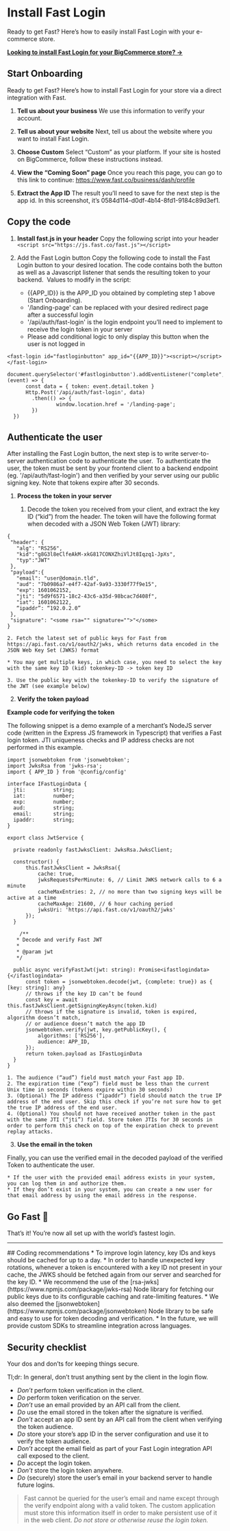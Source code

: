  # Install Fast Login

Ready to get Fast? Here’s how to easily install Fast Login with your e-commerce store.

[**Looking to install Fast Login for your BigCommerce store? →**](/developer-portal/fast-login-for-bigcommerce)

## Start Onboarding
Ready to get Fast? Here’s how to install Fast Login for your store via a direct integration with Fast.

1. **Tell us about your business**
We use this information to verify your account.

2. **Tell us about your website**
Next, tell us about the website where you want to install Fast Login.

3. **Choose Custom**
Select “Custom” as your platform. If your site is hosted on BigCommerce, follow these instructions instead.

4. **View the “Coming Soon” page**
Once you reach this page, you can go to this link to continue: https://www.fast.co/business/dash/profile

5. **Extract the App ID**
The result you’ll need to save for the next step is the app id. In this screenshot, it’s 0584d114-d0df-4b14-8fd1-9184c89d3ef1.

## Copy the code

1. **Install fast.js in your header**
Copy the following script into your header
`<script src="https://js.fast.co/fast.js"></script>`

2. Add the Fast Login button
Copy the following code to install the Fast Login button to your desired location. The code contains both the button as well as a Javascript listener that sends the resulting token to your backend. 
‍
Values to modify in the script:
    * {{APP_ID}} is the APP_ID you obtained by completing step 1 above (Start Onboarding).
    * '/landing-page' can be replaced with your desired redirect page after a successful login 
    * '/api/auth/fast-login' is the login endpoint you’ll need to implement to receive the login token in your server
    * Please add conditional logic to only display this button when the user is not logged in

```
<fast-login id="fastloginbutton" app_id="{{APP_ID}}"><script></script></fast-login>
  document.querySelector('#fastloginbutton').addEventListener("complete", (event) => {
      const data = { token: event.detail.token }
      Http.Post('/api/auth/fast-login', data)
        .then(() => {
                window.location.href = '/landing-page';
        })
  })
```

## Authenticate the user
After installing the Fast Login button, the next step is to write server-to-server authentication code to authenticate the user.
‍
To authenticate the user, the token must be sent by your frontend client to a backend endpoint (eg. '/api/auth/fast-login') and then verified by your server using our public signing key. Note that tokens expire after 30 seconds.

1. **Process the token in your server**

    1. Decode the token you received from your client, and extract the key ID (“kid”) from the header. The token will have the following format when decoded with a JSON Web Token (JWT) library:

```
{
 "header": {
   "alg": "RS256",
   "kid":"g8G3l8eClfeAkM-xkG817CONXZhiVlJt8Iqzq1-JpXs",
   "typ":"JWT"
 },
 "payload":{
   "email": "user@domain.tld",
   "aud": "7b0986a7-e4f7-42af-9a93-3330f77f9e15",
   "exp": 1601062152,
   "jti": "5d9f6571-18c2-43c6-a35d-98bcac7d408f",
   "iat": 1601062122,
   “ipaddr”: “192.0.2.0”
 },
 "signature": "<some rsa="" signature="">"</some>
}
```

    2. Fetch the latest set of public keys for Fast from https://api.fast.co/v1/oauth2/jwks, which returns data encoded in the JSON Web Key Set (JWKS) format

    * You may get multiple keys, in which case, you need to select the key with the same key ID (kid) tokenkey-ID -> token key ID

    3. Use the public key with the tokenkey-ID to verify the signature of the JWT (see example below)

2. **Verify the token payload**

**Example code for verifying the token**

The following snippet is a demo example of a merchant’s NodeJS server code (written in the Express JS framework in Typescript) that verifies a Fast login token. JTI uniqueness checks and IP address checks are not performed in this example.

```
import jsonwebtoken from 'jsonwebtoken';
import JwksRsa from 'jwks-rsa';
import { APP_ID } from '@config/config'

interface IFastLoginData {
  jti:         string;
  iat:         number;
  exp:         number;
  aud:         string;
  email:       string;
  ipaddr:      string;
}

export class JwtService {

  private readonly fastJwksClient: JwksRsa.JwksClient;

  constructor() {
      this.fastJwksClient = JwksRsa({
          cache: true,
          jwksRequestsPerMinute: 6, // Limit JWKS network calls to 6 a minute
          cacheMaxEntries: 2, // no more than two signing keys will be active at a time
          cacheMaxAge: 21600, // 6 hour caching period
          jwksUri: 'https://api.fast.co/v1/oauth2/jwks'
      });
  }  

    /**
   * Decode and verify Fast JWT
   *
   * @param jwt
   */
‍
  public async verifyFastJwt(jwt: string): Promise<ifastlogindata> {</ifastlogindata>
      const token = jsonwebtoken.decode(jwt, {complete: true}) as { [key: string]: any}
      // throws if the key ID can’t be found
      const key = await this.fastJwksClient.getSigningKeyAsync(token.kid)
      // throws if the signature is invalid, token is expired, algorithm doesn’t match,
      // or audience doesn’t match the app ID
      jsonwebtoken.verify(jwt, key.getPublicKey(), {
          algorithms: ['RS256'],
          audience: APP_ID,
      });
      return token.payload as IFastLoginData
  }
}
```

    1. The audience (“aud”) field must match your Fast app ID. 
    2. The expiration time (“exp”) field must be less than the current Unix time in seconds (tokens expire within 30 seconds)
    3. (Optional) The IP address (“ipaddr”) field should match the true IP address of the end user. Skip this check if you’re not sure how to get the true IP address of the end user.
    4. (Optional) You should not have received another token in the past with the same JTI (“jti”) field. Store token JTIs for 30 seconds in order to perform this check on top of the expiration check to prevent replay attacks.

3. **Use the email in the token**

Finally, you can use the verified email in the decoded payload of the verified Token to authenticate the user. 

    * If the user with the provided email address exists in your system, you can log them in and authorize them.
    * If they don’t exist in your system, you can create a new user for that email address by using the email address in the response.

## Go Fast 🚀
That’s it! You’re now all set up with the world’s fastest login.

<hr>
## Coding recommendations
    * To improve login latency, key IDs and keys should be cached for up to a day. 
    * In order to handle unexpected key rotations, whenever a token is encountered with a key ID not present in your cache, the JWKS should be fetched again from our server and searched for the key ID.
    * We recommend the use of the [rsa-jwks](https://www.npmjs.com/package/jwks-rsa) Node library for fetching our public keys due to its configurable caching and rate-limiting features. 
    * We also deemed the [jsonwebtoken](https://www.npmjs.com/package/jsonwebtoken) Node library to be safe and easy to use for token decoding and verification. 
    * In the future, we will provide custom SDKs to streamline integration across languages.

## Security checklist
Your dos and don’ts for keeping things secure.

Tl;dr: In general, don’t trust anything sent by the client in the login flow.

* *Don’t* perform token verification in the client. 
* *Do* perform token verification on the server.
* *Don’t* use an email provided by an API call from the client. 
* *Do* use the email stored in the token after the signature is verified.
* *Don’t* accept an app ID sent by an API call from the client when verifying the token audience.
* *Do* store your store’s app ID in the server configuration and use it to verify the token audience.
* *Don’t* accept the email field as part of your Fast Login integration API call exposed to the client. 
* *Do* accept the login token.
* *Don’t* store the login token anywhere.
* *Do* (securely) store the user’s email in your backend server to handle future logins.

> Fast cannot be queried for the user’s email and name except through the verify endpoint along with a valid token. The custom application must store this information itself in order to make persistent use of it in the web client. *Do not store or otherwise reuse the login token.*
